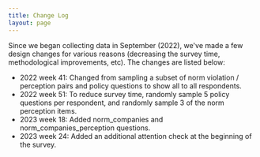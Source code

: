 ```yaml
---
title: Change Log
layout: page
---
```


Since we began collecting data in September (2022), we've made a few design changes for various reasons (decreasing the survey time, methodological improvements, etc). The changes are listed below:


- 2022 week 41: Changed from sampling a subset of norm violation / perception pairs and policy questions to show all to all respondents.
- 2022 week 51: To reduce survey time, randomly sample 5 policy questions per respondent, and randomly sample 3 of the norm perception items.
- 2023 week 18: Added norm_companies and norm_companies_perception questions.
- 2023 week 24: Added an additional attention check at the beginning of the survey.


